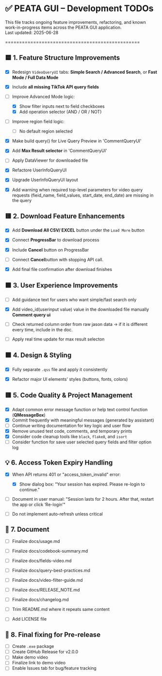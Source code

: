 # ✅ PEATA GUI – Development TODOs

This file tracks ongoing feature improvements, refactoring, and known work-in-progress items across the PEATA GUI application.  
Last updated: 2025-06-28

================================================

## 🟦 1. Feature Structure Improvements

- [x] Redesign `VideoQueryUI` tabs: **Simple Search / Advanced Search**, or **Fast Mode / Full Data Mode**
- [x] Include **all missing TikTok API query fields**
- [ ] Improve Advanced Mode logic:
  - [x] Show filter inputs next to field checkboxes
  - [x] Add operation selector (AND / OR / NOT)
- [ ] Improve region field logic:
  - [ ] No default region selected
- [x] Make build query() for Live Query Preview in 'CommentQueryUI' 
- [x] Add **Max Result selector** in 'CommentQueryUI'
- [ ] Apply DataViewer for downloaded file
- [x] Refactore UserInfoQueryUI
- [x] Upgrade UserInfoQueryUI layout
- [x] Add warning when required top-level parameters for video query requests (fieid_name, field_values, start_date, end_date) are missing in the query



## 🟨 2. Download Feature Enhancements

- [x] Add **Download All CSV/ EXCEL** button under the `Load More` button
- [x] Connect **ProgressBar** to download process
- [x] Include **Cancel** button on ProgressBar
- [ ] Connect **Cancel**button with stopping API call.
- [x] Add final file confirmation after download finishes



## 🟩 3. User Experience Improvements

- [ ] Add guidance text for users who want simple/fast search only
- [x] Add video_id(userinput value) value in the downloaded file manually **Comment query ui**
- [ ] Check returned column order from raw jason data -> if it is different every time, include in the doc.
- [ ] Apply real time update for max result selecton 


## 🟪 4. Design & Styling

- [x] Fully separate `.qss` file and apply it consistently
- [x] Refactor major UI elements' styles (buttons, fonts, colors)


## 🟥 5. Code Quality & Project Management

- [x] Adapt common error message function or help text control function (**QMessageBox**)
- [x] Commit frequently with meaningful messages (generated by assistant)
- [ ] Continue writing documentation for key logic and user flow
- [x] Remove unused test code, comments, and temporary prints
- [x] Consider code cleanup tools like `black`, `flake8`, and `isort`
- [ ] Consider function for save user selected query fields and filter option log

## 💡 6. Access Token Expiry Handling

- [x] When API returns 401 or "access_token_invalid" error:

    - [x] Show dialog box: "Your session has expired. Please re-login to continue."

- [ ] Document in user manual: "Session lasts for 2 hours. After that, restart the app or click ‘Re-login’"

- [ ] Do not implement auto-refresh unless critical 

## 📁 7. Document
- [ ] Finalize docs/usage.md
- [ ] Finalize docs/codebook-summary.md
- [ ] Finalize docs/fields-video.md
- [ ] Finalize docs/query-best-practices.md
- [ ] Finalize docs/video-filter-guide.md
- [ ] Finalize docs/RELEASE_NOTE.md
- [ ] Finalize docs/changelog.md
- [ ] Trim README.md where it repeats same content
- [ ] Add LICENSE file


## 🎇 8. Final fixing for Pre-release
- [ ] Create `.exe` package
- [ ] Create GitHub Release for v2.0.0
- [ ] Make demo video
- [ ] Finalize link to demo video
- [ ] Enable Issues tab for bug/feature tracking
